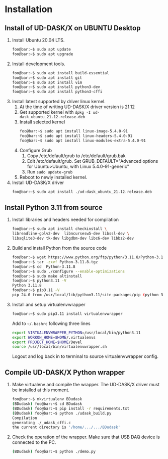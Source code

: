 # Installation
## Install of UD-DASK/X on UBUNTU Desktop
1. Install Ubuntu 20.04 LTS.
   ```bash
   foo@bar:~$ sudo apt update
   foo@bar:~$ sudo apt upgrade
   ```
2. Install development tools.
   ```bash
   foo@bar:~$ sudo apt install build-essential
   foo@bar:~$ sudo apt install git
   foo@bar:~$ sudo apt install vim
   foo@bar:~$ sudo apt install python3-dev
   foo@bar:~$ sudo apt install python3-cffi
   ```
3. Install latest supported by driver linux kernel.
   1. At the time of writing UD-DASK/X driver version is 21.12
   2. Get supported kernel with `dpkg -I ud-dask_ubuntu_21.12.release.deb`
   3. Install selected kernel
      ```bash
      foo@bar:~$ sudo apt install linux-image-5.4.0-91
      foo@bar:~$ sudo apt install linux-headers-5.4.0-91
      foo@bar:~$ sudo apt install linux-modules-extra-5.4.0-91
      ``` 
   4. Configure Grub 
      1. Copy /etc/default/grub to /etc/default/grub.bak
      2. Edit /etc/default/grub. Set GRUB_DEFAULT="Advanced options for Ubuntu>Ubuntu, with Linux 5.4.0-91-generic"
      3. Run `sudo update-grub`
   5. Reboot to newly installed kernel.
4. Install UD-DASK/X driver
   ```bash
   foo@bar:~$ sudo apt install ./ud-dask_ubuntu_21.12.release.deb
   ```

## Install Python 3.11 from source
1. Install libraries and headers needed for compilation
   ```bash
   foo@bar:~$ sudo apt install checkinstall \ 
   libreadline-gplv2-dev  libncursesw5-dev libssl-dev \
   libsqlite3-dev tk-dev libgdbm-dev libc6-dev libbz2-dev
   ```
2. Build and install Python from the source code
   ```bash
   foo@bar:~$ wget https://www.python.org/ftp/python/3.11.8/Python-3.11.8.tgz
   foo@bar:~$ tar -zxvf Python-3.11.8.tgz
   foo@bar:~$ cd  Python-3.11.8
   foo@bar:~$ sudo ./configure --enable-optimizations
   foo@bar:~$ sudo make altinstall
   foo@bar:~$ python3.11 -V
   Python 3.11.8
   foo@bar:~$ pip3.11 -V
   pip 24.0 from /usr/local/lib/python3.11/site-packages/pip (python 3.11)
   ```
3. Install and setup virtualenvwrapper
   ```bash
   foo@bar:~$ sudo pip3.11 install virtualenvwrapper
   ```
   Add to `~/.bashrc` following three lines
   ```bash
   export VIRTUALENVWRAPPER_PYTHON=/usr/local/bin/python3.11
   export WORKON_HOME=$HOME/.virtualenvs
   export PROJECT_HOME=$HOME/Devel
   source /usr/local/bin/virtualenvwrapper.sh
   ```
   Logout and log back in to terminal to source virtualenvwrapper config.

## Compile UD-DASK/X Python wrapper
1. Make virtualenv and compile the wrapper. The UD-DASK/X driver must be installed at this moment.  
   ```bash
   foo@bar:~$ mkvirtualenv BDudask
   (BDudask) foo@bar:~$ cd BDudask
   (BDudask) foo@bar:~$ pip install -r requirements.txt
   (BDudask) foo@bar:~$ python ./udask_build.py
   Compilation
   generating ./_udask_cffi.c
   the current directory is '/home/.../.../BDudask'
   ```
2. Check the operation of the wrapper. Make sure that USB DAQ device is connected to the PC.
   ```bash
   (BDudask) foo@bar:~$ python ./demo.py
   ```